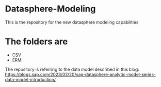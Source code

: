 # Datasphere-Modeling
This is the repository for the new datasphere modeling capabilities
# The folders are
- CSV
- ERM

The repository is referring to the data model described in this blog: https://blogs.sap.com/2023/03/20/sap-datasphere-analytic-model-series-data-model-introduction/


